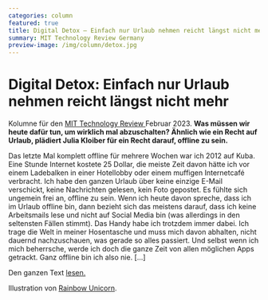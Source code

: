 ```yaml
---
categories: column
featured: true
title: Digital Detox – Einfach nur Urlaub nehmen reicht längst nicht mehr 
summary: MIT Technology Review Germany
preview-image: /img/column/detox.jpg
---
```


# Digital Detox: Einfach nur Urlaub nehmen reicht längst nicht mehr 

Kolumne für den <a href="https://www.heise.de/meinung/Digital-Detox-Einfach-nur-Urlaub-nehmen-reicht-laengst-nicht-mehr-7495178.html">MIT Technology Review </a> Februar 2023.
<b>Was müssen wir heute dafür tun, um wirklich mal abzuschalten? Ähnlich wie ein Recht auf Urlaub, plädiert Julia Kloiber für ein Recht darauf, offline zu sein.</b>

<p>Das letzte Mal komplett offline für mehrere Wochen war ich 2012 auf Kuba. Eine Stunde Internet kostete 25 Dollar, die meiste Zeit davon hätte ich vor einem Ladebalken in einer Hotellobby oder einem muffigen Internetcafé verbracht. Ich habe den ganzen Urlaub über keine einzige E-Mail verschickt, keine Nachrichten gelesen, kein Foto gepostet. Es fühlte sich ungemein frei an, offline zu sein. Wenn ich heute davon spreche, dass ich im Urlaub offline bin, dann bezieht sich das meistens darauf, dass ich keine Arbeitsmails lese und nicht auf Social Media bin (was allerdings in den seltensten Fällen stimmt). Das Handy habe ich trotzdem immer dabei. Ich trage die Welt in meiner Hosentasche und muss mich davon abhalten, nicht dauernd nachzuschauen, was gerade so alles passiert. Und selbst wenn ich mich beherrsche, werde ich doch die ganze Zeit von allen möglichen Apps getrackt. Ganz offline bin ich also nie. [...] 

<p>Den ganzen Text <a href="https://www.heise.de/meinung/Digital-Detox-Einfach-nur-Urlaub-nehmen-reicht-laengst-nicht-mehr-7495178.html">lesen.</a></p>

Illustration von <a href="https://rainbow-unicorn.com/#welcome">Rainbow Unicorn</a>.


